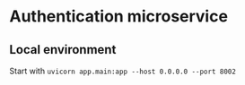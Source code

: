 # Authentication microservice

## Local environment
Start with `uvicorn app.main:app --host 0.0.0.0 --port 8002`